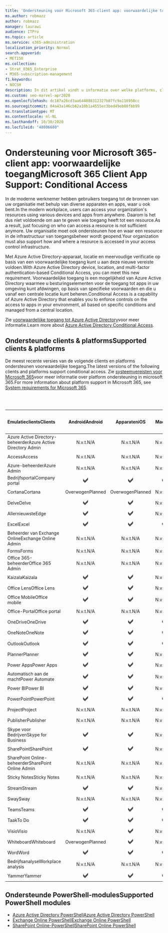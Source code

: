 ```yaml
---
title: 'Ondersteuning voor Microsoft 365-client app: voorwaardelijke toegang'
ms.author: robmazz
author: robmazz
manager: laurawi
audience: ITPro
ms.topic: article
ms.service: o365-administration
localization_priority: Normal
search.appverid:
- MET150
ms.collection:
- Strat_O365_Enterprise
- M365-subscription-management
f1.keywords:
- NOCSH
description: In dit artikel vindt u informatie over welke platforms, clients en PowerShell-modules voorwaardelijke toegang voor Microsoft 365 ondersteunen.
ms.custom: seo-marvel-apr2020
ms.openlocfilehash: dc187a26cd3aa644888312327b07fc9a116950cc
ms.sourcegitcommit: 04a43a146cb62a10b1a4555ec3bed49eb08fbb99
ms.translationtype: MT
ms.contentlocale: nl-NL
ms.lasthandoff: 10/30/2020
ms.locfileid: "48806680"
---
```

# <a name="microsoft-365-client-app-support-conditional-access"></a><span data-ttu-id="e7423-103">Ondersteuning voor Microsoft 365-client app: voorwaardelijke toegang</span><span class="sxs-lookup"><span data-stu-id="e7423-103">Microsoft 365 Client App Support: Conditional Access</span></span>

<span data-ttu-id="e7423-104">In de moderne werknemer hebben gebruikers toegang tot de bronnen van uw organisatie met behulp van diverse apparaten en apps, waar u ook bent.</span><span class="sxs-lookup"><span data-stu-id="e7423-104">In the modern workplace, users can access your organization's resources using various devices and apps from anywhere.</span></span> <span data-ttu-id="e7423-105">Daarom is het dus niet voldoende om aan te geven wie toegang heeft tot een resource.</span><span class="sxs-lookup"><span data-stu-id="e7423-105">As a result, just focusing on who can access a resource is not sufficient anymore.</span></span> <span data-ttu-id="e7423-106">Uw organisatie moet ook ondersteunen hoe en waar een resource in de infrastructuur van toegangsbeheer wordt geopend.</span><span class="sxs-lookup"><span data-stu-id="e7423-106">Your organization must also support how and where a resource is accessed in your access control infrastructure.</span></span>

<span data-ttu-id="e7423-107">Met Azure Active Directory-apparaat, locatie en meervoudige verificatie op basis van een voorwaardelijke toegang kunt u aan deze nieuwe vereiste voldoen.</span><span class="sxs-lookup"><span data-stu-id="e7423-107">With Azure Active Directory device, location, and multi-factor authentication-based Conditional Access, you can meet this new requirement.</span></span> <span data-ttu-id="e7423-108">Voorwaardelijke toegang is een mogelijkheid van Azure Active Directory waarmee u besturingselementen voor de toegang tot apps in uw omgeving kunt afdwingen, op basis van specifieke voorwaarden en die u vanaf een centrale locatie kunt beheren.</span><span class="sxs-lookup"><span data-stu-id="e7423-108">Conditional Access is a capability of Azure Active Directory that enables you to enforce controls on the access to apps in your environment, all based on specific conditions and managed from a central location.</span></span>

<span data-ttu-id="e7423-109">Zie [voorwaardelijke toegang tot Azure Active Directory](https://docs.microsoft.com/azure/active-directory/conditional-access/)voor meer informatie.</span><span class="sxs-lookup"><span data-stu-id="e7423-109">Learn more about [Azure Active Directory Conditional Access](https://docs.microsoft.com/azure/active-directory/conditional-access/).</span></span>

## <a name="supported-clients--platforms"></a><span data-ttu-id="e7423-110">Ondersteunde clients & platforms</span><span class="sxs-lookup"><span data-stu-id="e7423-110">Supported clients & platforms</span></span>

<span data-ttu-id="e7423-111">De meest recente versies van de volgende clients en platforms ondersteunen voorwaardelijke toegang.</span><span class="sxs-lookup"><span data-stu-id="e7423-111">The latest versions of the following clients and platforms support conditional access.</span></span> <span data-ttu-id="e7423-112">Zie [systeemvereisten voor Microsoft 365](https://www.microsoft.com/microsoft-365/microsoft-365-and-office-resources)voor meer informatie over platform ondersteuning in microsoft 365.</span><span class="sxs-lookup"><span data-stu-id="e7423-112">For more information about platform support in Microsoft 365, see [System requirements for Microsoft 365](https://www.microsoft.com/microsoft-365/microsoft-365-and-office-resources).</span></span>

<br>
<br>

| <span data-ttu-id="e7423-113">Emulatieclients</span><span class="sxs-lookup"><span data-stu-id="e7423-113">Clients</span></span> | <span data-ttu-id="e7423-114">Android</span><span class="sxs-lookup"><span data-stu-id="e7423-114">Android</span></span> | <span data-ttu-id="e7423-115">Apparaten</span><span class="sxs-lookup"><span data-stu-id="e7423-115">iOS</span></span> | <span data-ttu-id="e7423-116">Mac</span><span class="sxs-lookup"><span data-stu-id="e7423-116">Mac</span></span>| <span data-ttu-id="e7423-117">Windows 10</span><span class="sxs-lookup"><span data-stu-id="e7423-117">Windows 10</span></span> <br> <span data-ttu-id="e7423-118">Moderne apps</span><span class="sxs-lookup"><span data-stu-id="e7423-118">Modern Apps</span></span>| <span data-ttu-id="e7423-119">Windows 10</span><span class="sxs-lookup"><span data-stu-id="e7423-119">Windows 10</span></span> <br> <span data-ttu-id="e7423-120">Desk</span><span class="sxs-lookup"><span data-stu-id="e7423-120">Desktop</span></span> |
|:---|:---:|:---:|:---:|:---:|:---:|
| <span data-ttu-id="e7423-121">Azure Active Directory-beheerder</span><span class="sxs-lookup"><span data-stu-id="e7423-121">Azure Active Directory Admin</span></span> | <span data-ttu-id="e7423-122">N.v.t.</span><span class="sxs-lookup"><span data-stu-id="e7423-122">N/A</span></span> | <span data-ttu-id="e7423-123">N.v.t.</span><span class="sxs-lookup"><span data-stu-id="e7423-123">N/A</span></span> | <span data-ttu-id="e7423-124">N.v.t.</span><span class="sxs-lookup"><span data-stu-id="e7423-124">N/A</span></span> | <span data-ttu-id="e7423-125">N.v.t.</span><span class="sxs-lookup"><span data-stu-id="e7423-125">N/A</span></span> | ![Ondersteund](../media/check-mark.png) |
| <span data-ttu-id="e7423-127">Access</span><span class="sxs-lookup"><span data-stu-id="e7423-127">Access</span></span> | <span data-ttu-id="e7423-128">N.v.t.</span><span class="sxs-lookup"><span data-stu-id="e7423-128">N/A</span></span> | <span data-ttu-id="e7423-129">N.v.t.</span><span class="sxs-lookup"><span data-stu-id="e7423-129">N/A</span></span> | <span data-ttu-id="e7423-130">N.v.t.</span><span class="sxs-lookup"><span data-stu-id="e7423-130">N/A</span></span> | <span data-ttu-id="e7423-131">N.v.t.</span><span class="sxs-lookup"><span data-stu-id="e7423-131">N/A</span></span> | ![Ondersteund](../media/check-mark.png) |
| <span data-ttu-id="e7423-133">Azure-beheerder</span><span class="sxs-lookup"><span data-stu-id="e7423-133">Azure Admin</span></span> | <span data-ttu-id="e7423-134">N.v.t.</span><span class="sxs-lookup"><span data-stu-id="e7423-134">N/A</span></span> | <span data-ttu-id="e7423-135">N.v.t.</span><span class="sxs-lookup"><span data-stu-id="e7423-135">N/A</span></span> | <span data-ttu-id="e7423-136">N.v.t.</span><span class="sxs-lookup"><span data-stu-id="e7423-136">N/A</span></span> | <span data-ttu-id="e7423-137">N.v.t.</span><span class="sxs-lookup"><span data-stu-id="e7423-137">N/A</span></span> | <span data-ttu-id="e7423-138">N.v.t.</span><span class="sxs-lookup"><span data-stu-id="e7423-138">N/A</span></span> |
| <span data-ttu-id="e7423-139">Bedrijfsportal</span><span class="sxs-lookup"><span data-stu-id="e7423-139">Company portal</span></span> | ![Ondersteund](../media/check-mark.png) | ![Ondersteund](../media/check-mark.png) | ![Ondersteund](../media/check-mark.png) | ![Ondersteund](../media/check-mark.png) | <span data-ttu-id="e7423-144">N.v.t.</span><span class="sxs-lookup"><span data-stu-id="e7423-144">N/A</span></span> |
| <span data-ttu-id="e7423-145">Cortana</span><span class="sxs-lookup"><span data-stu-id="e7423-145">Cortana</span></span> | <span data-ttu-id="e7423-146">Overwogen</span><span class="sxs-lookup"><span data-stu-id="e7423-146">Planned</span></span> | <span data-ttu-id="e7423-147">Overwogen</span><span class="sxs-lookup"><span data-stu-id="e7423-147">Planned</span></span> | <span data-ttu-id="e7423-148">N.v.t.</span><span class="sxs-lookup"><span data-stu-id="e7423-148">N/A</span></span> | ![Ondersteund](../media/check-mark.png) | <span data-ttu-id="e7423-150">N.v.t.</span><span class="sxs-lookup"><span data-stu-id="e7423-150">N/A</span></span> |
| <span data-ttu-id="e7423-151">Delve</span><span class="sxs-lookup"><span data-stu-id="e7423-151">Delve</span></span> | ![Ondersteund](../media/check-mark.png) | ![Ondersteund](../media/check-mark.png) | <span data-ttu-id="e7423-154">N.v.t.</span><span class="sxs-lookup"><span data-stu-id="e7423-154">N/A</span></span> | <span data-ttu-id="e7423-155">N.v.t.</span><span class="sxs-lookup"><span data-stu-id="e7423-155">N/A</span></span> | <span data-ttu-id="e7423-156">N.v.t.</span><span class="sxs-lookup"><span data-stu-id="e7423-156">N/A</span></span> |
| <span data-ttu-id="e7423-157">Allernieuwste</span><span class="sxs-lookup"><span data-stu-id="e7423-157">Edge</span></span> | ![Ondersteund](../media/check-mark.png) | ![Ondersteund](../media/check-mark.png) | <span data-ttu-id="e7423-160">N.v.t.</span><span class="sxs-lookup"><span data-stu-id="e7423-160">N/A</span></span> | <span data-ttu-id="e7423-161">N.v.t.</span><span class="sxs-lookup"><span data-stu-id="e7423-161">N/A</span></span> | ![Ondersteund](../media/check-mark.png) |
| <span data-ttu-id="e7423-163">Excel</span><span class="sxs-lookup"><span data-stu-id="e7423-163">Excel</span></span> | ![Ondersteund](../media/check-mark.png) | ![Ondersteund](../media/check-mark.png) | ![Ondersteund](../media/check-mark.png) | ![Ondersteund](../media/check-mark.png) | ![Ondersteund](../media/check-mark.png) |
| <span data-ttu-id="e7423-169">Beheerder van Exchange Online</span><span class="sxs-lookup"><span data-stu-id="e7423-169">Exchange Online Admin</span></span> | <span data-ttu-id="e7423-170">N.v.t.</span><span class="sxs-lookup"><span data-stu-id="e7423-170">N/A</span></span> | <span data-ttu-id="e7423-171">N.v.t.</span><span class="sxs-lookup"><span data-stu-id="e7423-171">N/A</span></span> | <span data-ttu-id="e7423-172">N.v.t.</span><span class="sxs-lookup"><span data-stu-id="e7423-172">N/A</span></span> | <span data-ttu-id="e7423-173">N.v.t.</span><span class="sxs-lookup"><span data-stu-id="e7423-173">N/A</span></span> | ![Ondersteund](../media/check-mark.png) |
| <span data-ttu-id="e7423-175">Forms</span><span class="sxs-lookup"><span data-stu-id="e7423-175">Forms</span></span> | <span data-ttu-id="e7423-176">N.v.t.</span><span class="sxs-lookup"><span data-stu-id="e7423-176">N/A</span></span> | <span data-ttu-id="e7423-177">N.v.t.</span><span class="sxs-lookup"><span data-stu-id="e7423-177">N/A</span></span> | <span data-ttu-id="e7423-178">N.v.t.</span><span class="sxs-lookup"><span data-stu-id="e7423-178">N/A</span></span> | <span data-ttu-id="e7423-179">N.v.t.</span><span class="sxs-lookup"><span data-stu-id="e7423-179">N/A</span></span> | <span data-ttu-id="e7423-180">N.v.t.</span><span class="sxs-lookup"><span data-stu-id="e7423-180">N/A</span></span> |
| <span data-ttu-id="e7423-181">Office 365-beheerder</span><span class="sxs-lookup"><span data-stu-id="e7423-181">Office 365 Admin</span></span> | <span data-ttu-id="e7423-182">N.v.t.</span><span class="sxs-lookup"><span data-stu-id="e7423-182">N/A</span></span> | <span data-ttu-id="e7423-183">N.v.t.</span><span class="sxs-lookup"><span data-stu-id="e7423-183">N/A</span></span> | <span data-ttu-id="e7423-184">N.v.t.</span><span class="sxs-lookup"><span data-stu-id="e7423-184">N/A</span></span> | <span data-ttu-id="e7423-185">N.v.t.</span><span class="sxs-lookup"><span data-stu-id="e7423-185">N/A</span></span> | ![Ondersteund](../media/check-mark.png) |  |
| <span data-ttu-id="e7423-187">Kaizala</span><span class="sxs-lookup"><span data-stu-id="e7423-187">Kaizala</span></span> | ![Ondersteund](../media/check-mark.png) | ![Ondersteund](../media/check-mark.png) | <span data-ttu-id="e7423-190">N.v.t.</span><span class="sxs-lookup"><span data-stu-id="e7423-190">N/A</span></span> | <span data-ttu-id="e7423-191">N.v.t.</span><span class="sxs-lookup"><span data-stu-id="e7423-191">N/A</span></span> | <span data-ttu-id="e7423-192">N.v.t.</span><span class="sxs-lookup"><span data-stu-id="e7423-192">N/A</span></span> |
| <span data-ttu-id="e7423-193">Office Lens</span><span class="sxs-lookup"><span data-stu-id="e7423-193">Office Lens</span></span>| ![Ondersteund](../media/check-mark.png) | ![Ondersteund](../media/check-mark.png) | <span data-ttu-id="e7423-196">N.v.t.</span><span class="sxs-lookup"><span data-stu-id="e7423-196">N/A</span></span> | ![Ondersteund](../media/check-mark.png) | <span data-ttu-id="e7423-198">N.v.t.</span><span class="sxs-lookup"><span data-stu-id="e7423-198">N/A</span></span> |
| <span data-ttu-id="e7423-199">Office Mobile</span><span class="sxs-lookup"><span data-stu-id="e7423-199">Office mobile</span></span> | ![Ondersteund](../media/check-mark.png) | ![Ondersteund](../media/check-mark.png) | <span data-ttu-id="e7423-202">N.v.t.</span><span class="sxs-lookup"><span data-stu-id="e7423-202">N/A</span></span> | <span data-ttu-id="e7423-203">N.v.t.</span><span class="sxs-lookup"><span data-stu-id="e7423-203">N/A</span></span> | <span data-ttu-id="e7423-204">N.v.t.</span><span class="sxs-lookup"><span data-stu-id="e7423-204">N/A</span></span> |
| <span data-ttu-id="e7423-205">Office-Portal</span><span class="sxs-lookup"><span data-stu-id="e7423-205">Office portal</span></span> | <span data-ttu-id="e7423-206">N.v.t.</span><span class="sxs-lookup"><span data-stu-id="e7423-206">N/A</span></span> | <span data-ttu-id="e7423-207">N.v.t.</span><span class="sxs-lookup"><span data-stu-id="e7423-207">N/A</span></span> | <span data-ttu-id="e7423-208">N.v.t.</span><span class="sxs-lookup"><span data-stu-id="e7423-208">N/A</span></span> | ![Ondersteund](../media/check-mark.png) | <span data-ttu-id="e7423-210">N.v.t.</span><span class="sxs-lookup"><span data-stu-id="e7423-210">N/A</span></span> |
| <span data-ttu-id="e7423-211">OneDrive</span><span class="sxs-lookup"><span data-stu-id="e7423-211">OneDrive</span></span> | ![Ondersteund](../media/check-mark.png) | ![Ondersteund](../media/check-mark.png) | ![Ondersteund](../media/check-mark.png) | ![Ondersteund](../media/check-mark.png) | ![Ondersteund](../media/check-mark.png) |
| <span data-ttu-id="e7423-217">OneNote</span><span class="sxs-lookup"><span data-stu-id="e7423-217">OneNote</span></span> | ![Ondersteund](../media/check-mark.png) | ![Ondersteund](../media/check-mark.png) | ![Ondersteund](../media/check-mark.png) | ![Ondersteund](../media/check-mark.png) | ![Ondersteund](../media/check-mark.png) |
| <span data-ttu-id="e7423-223">Outlook</span><span class="sxs-lookup"><span data-stu-id="e7423-223">Outlook</span></span> | ![Ondersteund](../media/check-mark.png) | ![Ondersteund](../media/check-mark.png) | ![Ondersteund](../media/check-mark.png) | ![Ondersteund](../media/check-mark.png) | ![Ondersteund](../media/check-mark.png) |
| <span data-ttu-id="e7423-229">Planner</span><span class="sxs-lookup"><span data-stu-id="e7423-229">Planner</span></span> | ![Ondersteund](../media/check-mark.png) | ![Ondersteund](../media/check-mark.png) | <span data-ttu-id="e7423-232">N.v.t.</span><span class="sxs-lookup"><span data-stu-id="e7423-232">N/A</span></span> | <span data-ttu-id="e7423-233">N.v.t.</span><span class="sxs-lookup"><span data-stu-id="e7423-233">N/A</span></span> | <span data-ttu-id="e7423-234">N.v.t.</span><span class="sxs-lookup"><span data-stu-id="e7423-234">N/A</span></span> |
| <span data-ttu-id="e7423-235">Power Apps</span><span class="sxs-lookup"><span data-stu-id="e7423-235">Power Apps</span></span> | ![Ondersteund](../media/check-mark.png) | ![Ondersteund](../media/check-mark.png) | <span data-ttu-id="e7423-238">N.v.t.</span><span class="sxs-lookup"><span data-stu-id="e7423-238">N/A</span></span> | <span data-ttu-id="e7423-239">Overwogen</span><span class="sxs-lookup"><span data-stu-id="e7423-239">Planned</span></span> | <span data-ttu-id="e7423-240">N.v.t.</span><span class="sxs-lookup"><span data-stu-id="e7423-240">N/A</span></span> |
| <span data-ttu-id="e7423-241">Automatisch aan de macht</span><span class="sxs-lookup"><span data-stu-id="e7423-241">Power Automate</span></span> | ![Ondersteund](../media/check-mark.png) | ![Ondersteund](../media/check-mark.png) | <span data-ttu-id="e7423-244">N.v.t.</span><span class="sxs-lookup"><span data-stu-id="e7423-244">N/A</span></span> | <span data-ttu-id="e7423-245">N.v.t.</span><span class="sxs-lookup"><span data-stu-id="e7423-245">N/A</span></span> | <span data-ttu-id="e7423-246">N.v.t.</span><span class="sxs-lookup"><span data-stu-id="e7423-246">N/A</span></span> |
| <span data-ttu-id="e7423-247">Power BI</span><span class="sxs-lookup"><span data-stu-id="e7423-247">Power BI</span></span> | ![Ondersteund](../media/check-mark.png) | ![Ondersteund](../media/check-mark.png) | <span data-ttu-id="e7423-250">N.v.t.</span><span class="sxs-lookup"><span data-stu-id="e7423-250">N/A</span></span> | ![Ondersteund](../media/check-mark.png) | ![Ondersteund](../media/check-mark.png) |
| <span data-ttu-id="e7423-253">PowerPoint</span><span class="sxs-lookup"><span data-stu-id="e7423-253">PowerPoint</span></span> | ![Ondersteund](../media/check-mark.png) | ![Ondersteund](../media/check-mark.png) | ![Ondersteund](../media/check-mark.png) | ![Ondersteund](../media/check-mark.png) | ![Ondersteund](../media/check-mark.png) |
| <span data-ttu-id="e7423-259">Project</span><span class="sxs-lookup"><span data-stu-id="e7423-259">Project</span></span> | <span data-ttu-id="e7423-260">N.v.t.</span><span class="sxs-lookup"><span data-stu-id="e7423-260">N/A</span></span> | <span data-ttu-id="e7423-261">N.v.t.</span><span class="sxs-lookup"><span data-stu-id="e7423-261">N/A</span></span> | <span data-ttu-id="e7423-262">N.v.t.</span><span class="sxs-lookup"><span data-stu-id="e7423-262">N/A</span></span> | <span data-ttu-id="e7423-263">N.v.t.</span><span class="sxs-lookup"><span data-stu-id="e7423-263">N/A</span></span> | ![Ondersteund](../media/check-mark.png) |
| <span data-ttu-id="e7423-265">Publisher</span><span class="sxs-lookup"><span data-stu-id="e7423-265">Publisher</span></span> | <span data-ttu-id="e7423-266">N.v.t.</span><span class="sxs-lookup"><span data-stu-id="e7423-266">N/A</span></span> | <span data-ttu-id="e7423-267">N.v.t.</span><span class="sxs-lookup"><span data-stu-id="e7423-267">N/A</span></span> | <span data-ttu-id="e7423-268">N.v.t.</span><span class="sxs-lookup"><span data-stu-id="e7423-268">N/A</span></span> | <span data-ttu-id="e7423-269">N.v.t.</span><span class="sxs-lookup"><span data-stu-id="e7423-269">N/A</span></span> | ![Ondersteund](../media/check-mark.png) |
| <span data-ttu-id="e7423-271">Skype voor Bedrijven</span><span class="sxs-lookup"><span data-stu-id="e7423-271">Skype for Business</span></span> | ![Ondersteund](../media/check-mark.png) | ![Ondersteund](../media/check-mark.png) | <span data-ttu-id="e7423-274">N.v.t.</span><span class="sxs-lookup"><span data-stu-id="e7423-274">N/A</span></span> | <span data-ttu-id="e7423-275">N.v.t.</span><span class="sxs-lookup"><span data-stu-id="e7423-275">N/A</span></span> | <span data-ttu-id="e7423-276">N.v.t.</span><span class="sxs-lookup"><span data-stu-id="e7423-276">N/A</span></span> ||
| <span data-ttu-id="e7423-277">SharePoint</span><span class="sxs-lookup"><span data-stu-id="e7423-277">SharePoint</span></span> | ![Ondersteund](../media/check-mark.png) | ![Ondersteund](../media/check-mark.png) | <span data-ttu-id="e7423-280">N.v.t.</span><span class="sxs-lookup"><span data-stu-id="e7423-280">N/A</span></span> | <span data-ttu-id="e7423-281">N.v.t.</span><span class="sxs-lookup"><span data-stu-id="e7423-281">N/A</span></span> | <span data-ttu-id="e7423-282">N.v.t.</span><span class="sxs-lookup"><span data-stu-id="e7423-282">N/A</span></span> |
| <span data-ttu-id="e7423-283">SharePoint Online-beheerder</span><span class="sxs-lookup"><span data-stu-id="e7423-283">SharePoint Online Admin</span></span> | <span data-ttu-id="e7423-284">N.v.t.</span><span class="sxs-lookup"><span data-stu-id="e7423-284">N/A</span></span> | <span data-ttu-id="e7423-285">N.v.t.</span><span class="sxs-lookup"><span data-stu-id="e7423-285">N/A</span></span> | <span data-ttu-id="e7423-286">N.v.t.</span><span class="sxs-lookup"><span data-stu-id="e7423-286">N/A</span></span> | <span data-ttu-id="e7423-287">N.v.t.</span><span class="sxs-lookup"><span data-stu-id="e7423-287">N/A</span></span> | ![Ondersteund](../media/check-mark.png) |
| <span data-ttu-id="e7423-289">Sticky Notes</span><span class="sxs-lookup"><span data-stu-id="e7423-289">Sticky Notes</span></span> | <span data-ttu-id="e7423-290">N.v.t.</span><span class="sxs-lookup"><span data-stu-id="e7423-290">N/A</span></span> | <span data-ttu-id="e7423-291">N.v.t.</span><span class="sxs-lookup"><span data-stu-id="e7423-291">N/A</span></span> | <span data-ttu-id="e7423-292">N.v.t.</span><span class="sxs-lookup"><span data-stu-id="e7423-292">N/A</span></span> | ![Ondersteund](../media/check-mark.png) | <span data-ttu-id="e7423-294">N.v.t.</span><span class="sxs-lookup"><span data-stu-id="e7423-294">N/A</span></span> |
| <span data-ttu-id="e7423-295">Stream</span><span class="sxs-lookup"><span data-stu-id="e7423-295">Stream</span></span> | ![Ondersteund](../media/check-mark.png) | ![Ondersteund](../media/check-mark.png) | <span data-ttu-id="e7423-298">N.v.t.</span><span class="sxs-lookup"><span data-stu-id="e7423-298">N/A</span></span> | <span data-ttu-id="e7423-299">N.v.t.</span><span class="sxs-lookup"><span data-stu-id="e7423-299">N/A</span></span> | <span data-ttu-id="e7423-300">N.v.t.</span><span class="sxs-lookup"><span data-stu-id="e7423-300">N/A</span></span> |
| <span data-ttu-id="e7423-301">Sway</span><span class="sxs-lookup"><span data-stu-id="e7423-301">Sway</span></span> | <span data-ttu-id="e7423-302">N.v.t.</span><span class="sxs-lookup"><span data-stu-id="e7423-302">N/A</span></span> | <span data-ttu-id="e7423-303">N.v.t.</span><span class="sxs-lookup"><span data-stu-id="e7423-303">N/A</span></span> | <span data-ttu-id="e7423-304">N.v.t.</span><span class="sxs-lookup"><span data-stu-id="e7423-304">N/A</span></span> | ![Ondersteund](../media/check-mark.png) | <span data-ttu-id="e7423-306">N.v.t.</span><span class="sxs-lookup"><span data-stu-id="e7423-306">N/A</span></span> |
| <span data-ttu-id="e7423-307">Teams</span><span class="sxs-lookup"><span data-stu-id="e7423-307">Teams</span></span> | ![Ondersteund](../media/check-mark.png) | ![Ondersteund](../media/check-mark.png) | ![Ondersteund](../media/check-mark.png) | <span data-ttu-id="e7423-311">N.v.t.</span><span class="sxs-lookup"><span data-stu-id="e7423-311">N/A</span></span> | ![Ondersteund](../media/check-mark.png) |
| <span data-ttu-id="e7423-313">Taak</span><span class="sxs-lookup"><span data-stu-id="e7423-313">To Do</span></span> | ![Ondersteund](../media/check-mark.png) | ![Ondersteund](../media/check-mark.png) | ![Ondersteund](../media/check-mark.png) | ![Ondersteund](../media/check-mark.png) | <span data-ttu-id="e7423-318">N.v.t.</span><span class="sxs-lookup"><span data-stu-id="e7423-318">N/A</span></span> |
| <span data-ttu-id="e7423-319">Visio</span><span class="sxs-lookup"><span data-stu-id="e7423-319">Visio</span></span> | <span data-ttu-id="e7423-320">N.v.t.</span><span class="sxs-lookup"><span data-stu-id="e7423-320">N/A</span></span> | ![Ondersteund](../media/check-mark.png) | <span data-ttu-id="e7423-322">N.v.t.</span><span class="sxs-lookup"><span data-stu-id="e7423-322">N/A</span></span> | <span data-ttu-id="e7423-323">N.v.t.</span><span class="sxs-lookup"><span data-stu-id="e7423-323">N/A</span></span> | ![Ondersteund](../media/check-mark.png) |
| <span data-ttu-id="e7423-325">Whiteboard</span><span class="sxs-lookup"><span data-stu-id="e7423-325">Whiteboard</span></span> | <span data-ttu-id="e7423-326">Overwogen</span><span class="sxs-lookup"><span data-stu-id="e7423-326">Planned</span></span> | ![Ondersteund](../media/check-mark.png) | <span data-ttu-id="e7423-328">N.v.t.</span><span class="sxs-lookup"><span data-stu-id="e7423-328">N/A</span></span> | ![Ondersteund](../media/check-mark.png) | <span data-ttu-id="e7423-330">N.v.t.</span><span class="sxs-lookup"><span data-stu-id="e7423-330">N/A</span></span> |
| <span data-ttu-id="e7423-331">Word</span><span class="sxs-lookup"><span data-stu-id="e7423-331">Word</span></span> | ![Ondersteund](../media/check-mark.png) | ![Ondersteund](../media/check-mark.png) | ![Ondersteund](../media/check-mark.png) | ![Ondersteund](../media/check-mark.png) | ![Ondersteund](../media/check-mark.png) |
| <span data-ttu-id="e7423-337">Bedrijfsanalyse</span><span class="sxs-lookup"><span data-stu-id="e7423-337">Workplace analysis</span></span> | <span data-ttu-id="e7423-338">N.v.t.</span><span class="sxs-lookup"><span data-stu-id="e7423-338">N/A</span></span> | <span data-ttu-id="e7423-339">N.v.t.</span><span class="sxs-lookup"><span data-stu-id="e7423-339">N/A</span></span> | <span data-ttu-id="e7423-340">N.v.t.</span><span class="sxs-lookup"><span data-stu-id="e7423-340">N/A</span></span> | <span data-ttu-id="e7423-341">N.v.t.</span><span class="sxs-lookup"><span data-stu-id="e7423-341">N/A</span></span> | <span data-ttu-id="e7423-342">N.v.t.</span><span class="sxs-lookup"><span data-stu-id="e7423-342">N/A</span></span> |
| <span data-ttu-id="e7423-343">Yammer</span><span class="sxs-lookup"><span data-stu-id="e7423-343">Yammer</span></span> | ![Ondersteund](../media/check-mark.png) | ![Ondersteund](../media/check-mark.png) | ![Ondersteund](../media/check-mark.png) | <span data-ttu-id="e7423-347">N.v.t.</span><span class="sxs-lookup"><span data-stu-id="e7423-347">N/A</span></span> | ![Ondersteund](../media/check-mark.png) |

## <a name="supported-powershell-modules"></a><span data-ttu-id="e7423-349">Ondersteunde PowerShell-modules</span><span class="sxs-lookup"><span data-stu-id="e7423-349">Supported PowerShell modules</span></span>

- [<span data-ttu-id="e7423-350">Azure Active Directory PowerShell</span><span class="sxs-lookup"><span data-stu-id="e7423-350">Azure Active Directory PowerShell</span></span>](https://docs.microsoft.com/powershell/azure/active-directory/overview?view=azureadps-2.0)
- [<span data-ttu-id="e7423-351">Exchange Online PowerShell</span><span class="sxs-lookup"><span data-stu-id="e7423-351">Exchange Online PowerShell</span></span>](https://docs.microsoft.com/powershell/exchange/exchange-online-powershell)
- [<span data-ttu-id="e7423-352">SharePoint Online-PowerShell</span><span class="sxs-lookup"><span data-stu-id="e7423-352">SharePoint Online PowerShell</span></span>](https://docs.microsoft.com/powershell/sharepoint/sharepoint-online/connect-sharepoint-online)
